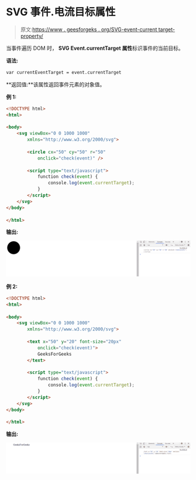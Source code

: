 # SVG 事件.电流目标属性

> 原文:[https://www . geesforgeks . org/SVG-event-current target-property/](https://www.geeksforgeeks.org/svg-event-currenttarget-property/)

当事件遍历 DOM 时， **SVG Event.currentTarget 属性**标识事件的当前目标。

**语法:**

```html
var currentEventTarget = event.currentTarget
```

**返回值:**该属性返回事件元素的对象值。

**例 1:**

```html
<!DOCTYPE html>
<html>

<body>
    <svg viewBox="0 0 1000 1000" 
        xmlns="http://www.w3.org/2000/svg">

        <circle cx="50" cy="50" r="50" 
            onclick="check(event)" />

        <script type="text/javascript">
            function check(event) {
                console.log(event.currentTarget);
            }
        </script>
    </svg>
</body>

</html>
```

**输出:**

![](img/b00b8b9b7eb158b787039caae33a1eb0.png)

**例 2:**

```html
<!DOCTYPE html>
<html>

<body>
    <svg viewBox="0 0 1000 1000" 
        xmlns="http://www.w3.org/2000/svg">

        <text x="50" y="20" font-size="20px" 
            onclick="check(event)">
            GeeksForGeeks
        </text>

        <script type="text/javascript">
            function check(event) {
                console.log(event.currentTarget);
            }
        </script>
    </svg>
</body>

</html>
```

**输出:**

![](img/cd95f423b93ea493d5a637a86adb5b8e.png)